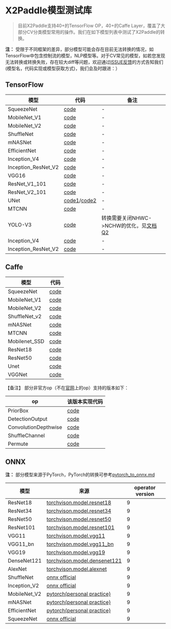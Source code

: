 # X2Paddle模型测试库
> 目前X2Paddle支持40+的TensorFlow OP，40+的Caffe Layer，覆盖了大部分CV分类模型常用的操作。我们在如下模型列表中测试了X2Paddle的转换。

**注：** 受限于不同框架的差异，部分模型可能会存在目前无法转换的情况，如TensorFlow中包含控制流的模型，NLP模型等。对于CV常见的模型，如若您发现无法转换或转换失败，存在较大diff等问题，欢迎通过[ISSUE反馈](https://github.com/PaddlePaddle/X2Paddle/issues/new)的方式告知我们(模型名，代码实现或模型获取方式)，我们会及时跟进：）

## TensorFlow

| 模型 | 代码 | 备注 |
|------|----------|------|
| SqueezeNet | [code](https://github.com/tensorflow/tpu/blob/master/models/official/squeezenet/squeezenet_model.py)|-|
| MobileNet_V1 | [code](https://github.com/tensorflow/models/tree/master/research/slim/nets) |-|
| MobileNet_V2 | [code](https://github.com/tensorflow/models/tree/master/research/slim/nets) |-|
| ShuffleNet | [code](https://github.com/TropComplique/shufflenet-v2-tensorflow) |-|
| mNASNet | [code](https://github.com/tensorflow/tpu/tree/master/models/official/mnasnet) |-|
| EfficientNet | [code](https://github.com/tensorflow/tpu/tree/master/models/official/efficientnet) |-|
| Inception_V4 | [code](https://github.com/tensorflow/models/blob/master/research/slim/nets/inception_v4.py) |-|
| Inception_ResNet_V2 | [code](https://github.com/tensorflow/models/blob/master/research/slim/nets/inception_resnet_v2.py) |-|
| VGG16 | [code](https://github.com/tensorflow/models/tree/master/research/slim/nets) |-|
| ResNet_V1_101 | [code](https://github.com/tensorflow/models/tree/master/research/slim/nets) |-|
| ResNet_V2_101 | [code](https://github.com/tensorflow/models/tree/master/research/slim/nets) |-|
| UNet | [code1](https://github.com/jakeret/tf_unet )/[code2](https://github.com/lyatdawn/Unet-Tensorflow) |-|
|MTCNN | [code](https://github.com/AITTSMD/MTCNN-Tensorflow) |-|
|YOLO-V3| [code](https://github.com/YunYang1994/tensorflow-yolov3) | 转换需要关闭NHWC->NCHW的优化，见[文档Q2](FAQ.md) |
|Inception_V4| [code](https://github.com/tensorflow/models/tree/master/research/slim/nets) | - |
|Inception_ResNet_V2| [code](https://github.com/tensorflow/models/tree/master/research/slim/nets) | - |

## Caffe

| 模型 | 代码 |
|-------|--------|
| SqueezeNet | [code](https://github.com/DeepScale/SqueezeNet/tree/master/SqueezeNet_v1.1) |
| MobileNet_V1 | [code](https://github.com/shicai/MobileNet-Caffe) |
| MobileNet_V2 | [code](https://github.com/shicai/MobileNet-Caffe) |
| ShuffleNet_v2 | [code](https://github.com/miaow1988/ShuffleNet_V2_pytorch_caffe/releases/tag/v0.1.0) |
| mNASNet | [code](https://github.com/LiJianfei06/MnasNet-caffe) |
| MTCNN | [code](https://github.com/kpzhang93/MTCNN_face_detection_alignment/tree/master/code/codes/MTCNNv1/model) |
| Mobilenet_SSD | [code](https://github.com/chuanqi305/MobileNet-SSD) |
| ResNet18 | [code](https://github.com/HolmesShuan/ResNet-18-Caffemodel-on-ImageNet/blob/master/deploy.prototxt) |
| ResNet50 | [code](https://github.com/soeaver/caffe-model/blob/master/cls/resnet/deploy_resnet50.prototxt) |
| Unet | [code](https://github.com/jolibrain/deepdetect/blob/master/templates/caffe/unet/deploy.prototxt) |
| VGGNet | [code](https://gist.github.com/ksimonyan/211839e770f7b538e2d8#file-vgg_ilsvrc_16_layers_deploy-prototxt) |

【备注】
部分非官方op（不在[官网](http://caffe.berkeleyvision.org/tutorial/layers)上的op）支持的版本如下：

| op | 该版本实现代码 |
|-------|--------|
| PriorBox | [code](https://github.com/weiliu89/caffe/blob/ssd/src/caffe/layers/prior_box_layer.cpp) |
| DetectionOutput | [code](https://github.com/weiliu89/caffe/blob/ssd/src/caffe/layers/detection_output_layer.cpp) |
| ConvolutionDepthwise | [code](https://github.com/farmingyard/caffe-mobilenet/blob/master/conv_dw_layer.cpp) |
| ShuffleChannel | [code](https://github.com/farmingyard/ShuffleNet/blob/master/shuffle_channel_layer.cpp) |
| Permute | [code](https://github.com/weiliu89/caffe/blob/ssd/src/caffe/layers/permute_layer.cpp) |




## ONNX
**注：** 部分模型来源于PyTorch，PyTorch的转换可参考[pytorch_to_onnx.md](pytorch_to_onnx.md)

| 模型 | 来源 | operator version|
|-------|--------|---------|
| ResNet18 | [torchvison.model.resnet18](https://github.com/pytorch/vision/blob/master/torchvision/models/resnet.py) |9|
| ResNet34 | [torchvison.model.resnet34](https://github.com/pytorch/vision/blob/master/torchvision/models/resnet.py) |9|
| ResNet50 | [torchvison.model.resnet50](https://github.com/pytorch/vision/blob/master/torchvision/models/resnet.py) |9|
| ResNet101 | [torchvison.model.resnet101](https://github.com/pytorch/vision/blob/master/torchvision/models/resnet.py) |9|
| VGG11 | [torchvison.model.vgg11](https://github.com/pytorch/vision/blob/master/torchvision/models/vgg.py) |9|
| VGG11_bn | [torchvison.model.vgg11_bn](https://github.com/pytorch/vision/blob/master/torchvision/models/vgg.py) |9|
| VGG19| [torchvison.model.vgg19](https://github.com/pytorch/vision/blob/master/torchvision/models/vgg.py) |9|
| DenseNet121 | [torchvison.model.densenet121](https://github.com/pytorch/vision/blob/master/torchvision/models/densenet.py) |9|
| AlexNet | [torchvison.model.alexnet](https://github.com/pytorch/vision/blob/master/torchvision/models/alexnet.py) |9|
| ShuffleNet | [onnx official](https://github.com/onnx/models/tree/master/vision/classification/shufflenet) |9|
| Inception_V2 | [onnx official](https://github.com/onnx/models/tree/master/vision/classification/inception_and_googlenet/inception_v2) |9|
| MobileNet_V2 | [pytorch(personal practice)](https://github.com/tonylins/pytorch-mobilenet-v2) |9|
| mNASNet | [pytorch(personal practice)](https://github.com/rwightman/gen-efficientnet-pytorch) |9|
| EfficientNet | [pytorch(personal practice)](https://github.com/rwightman/gen-efficientnet-pytorch) |9|
| SqueezeNet | [onnx official](https://s3.amazonaws.com/download.onnx/models/opset_9/squeezenet.tar.gz) |9|

